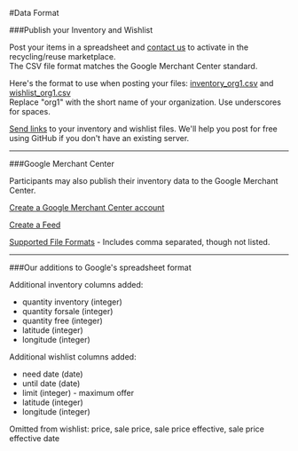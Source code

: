 
#Data Format

###Publish your Inventory and Wishlist

Post your items in a spreadsheet and [contact us](https://www.cognitoforms.com/Eon12/DataFeeds) to activate in the recycling/reuse marketplace.  
The CSV file format matches the Google Merchant Center standard.  

Here's the format to use when posting your files: [inventory\_org1.csv](inventory_org1.csv) and [wishlist\_org1.csv](wishlist_org1.csv)  
Replace "org1" with the short name of your organization. Use underscores for spaces.  

[Send links](https://www.cognitoforms.com/Eon12/DataFeeds) to your inventory and wishlist files. We'll help you post for free using GitHub if you don't have an existing server.  



<hr>

###Google Merchant Center

Participants may also publish their inventory data to the Google Merchant Center.   

[Create a Google Merchant Center account](https://www.google.com/retail/solutions/merchant-center/)  

[Create a Feed](https://support.google.com/merchants/answer/7439058?hl=en)  

[Supported File Formats](https://support.google.com/merchants/answer/160567?hl=en&ref_topic=3163841) - Includes comma separated, though not listed.  

<hr>

###Our additions to Google's spreadsheet format

Additional inventory columns added:  

- quantity inventory (integer)
- quantity forsale (integer)
- quantity free (integer)
- latitude (integer)
- longitude (integer)

Additional wishlist columns added:  

- need date (date)  
- until date (date)
- limit (integer) - maximum offer  
- latitude (integer)  
- longitude (integer)  

Omitted from wishlist: price, sale price, sale price effective, sale price effective date

<!--
<hr>

###Bonsai Data Storage

[The Bonsai approach](https://github.com/BONSAMURAIS/bonsai/wiki/Data-Storage) with 
[RDF and JSON-LD](https://www.w3.org/2013/dwbp/wiki/RDF_AND_JSON-LD_UseCases) could be researched, but without a content management system interface, it may be too complex for small merchants to use.  
-->